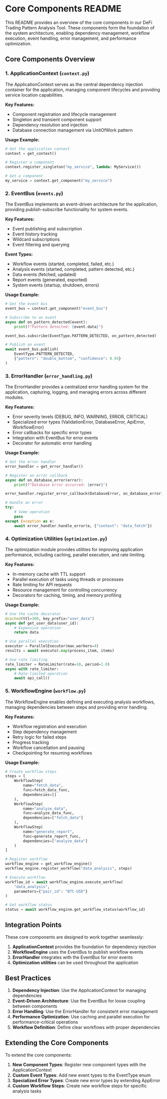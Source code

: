 # Core Components README

This README provides an overview of the core components in our DeFi Trading Pattern Analysis Tool. These components form the foundation of the system architecture, enabling dependency management, workflow execution, event handling, error management, and performance optimization.

## Core Components Overview

### 1. ApplicationContext (`context.py`)

The ApplicationContext serves as the central dependency injection container for the application, managing component lifecycles and providing service location capabilities.

**Key Features:**
- Component registration and lifecycle management
- Singleton and transient component support
- Dependency resolution and injection
- Database connection management via UnitOfWork pattern

**Usage Example:**
```python
# Get the application context
context = get_context()

# Register a component
context.register_singleton("my_service", lambda: MyService())

# Get a component
my_service = context.get_component("my_service")
```

### 2. EventBus (`events.py`)

The EventBus implements an event-driven architecture for the application, providing publish-subscribe functionality for system events.

**Key Features:**
- Event publishing and subscription
- Event history tracking
- Wildcard subscriptions
- Event filtering and querying

**Event Types:**
- Workflow events (started, completed, failed, etc.)
- Analysis events (started, completed, pattern detected, etc.)
- Data events (fetched, updated)
- Report events (generated, exported)
- System events (startup, shutdown, errors)

**Usage Example:**
```python
# Get the event bus
event_bus = context.get_component("event_bus")

# Subscribe to an event
async def on_pattern_detected(event):
    print(f"Pattern detected: {event.data}")

event_bus.subscribe(EventType.PATTERN_DETECTED, on_pattern_detected)

# Publish an event
await event_bus.publish(
    EventType.PATTERN_DETECTED,
    {"pattern": "double_bottom", "confidence": 0.95}
)
```

### 3. ErrorHandler (`error_handling.py`)

The ErrorHandler provides a centralized error handling system for the application, capturing, logging, and managing errors across different modules.

**Key Features:**
- Error severity levels (DEBUG, INFO, WARNING, ERROR, CRITICAL)
- Specialized error types (ValidationError, DatabaseError, ApiError, WorkflowError)
- Error callbacks for specific error types
- Integration with EventBus for error events
- Decorator for automatic error handling

**Usage Example:**
```python
# Get the error handler
error_handler = get_error_handler()

# Register an error callback
async def on_database_error(error):
    print(f"Database error occurred: {error}")

error_handler.register_error_callback(DatabaseError, on_database_error)

# Handle an error
try:
    # Some operation
    pass
except Exception as e:
    await error_handler.handle_error(e, {"context": "data_fetch"})
```

### 4. Optimization Utilities (`optimization.py`)

The optimization module provides utilities for improving application performance, including caching, parallel execution, and rate limiting.

**Key Features:**
- In-memory cache with TTL support
- Parallel execution of tasks using threads or processes
- Rate limiting for API requests
- Resource management for controlling concurrency
- Decorators for caching, timing, and memory profiling

**Usage Example:**
```python
# Use the cache decorator
@cached(ttl=300, key_prefix="user_data")
async def get_user_data(user_id):
    # Expensive operation
    return data

# Use parallel execution
executor = ParallelExecutor(max_workers=4)
results = await executor.map(process_item, items)

# Use rate limiting
rate_limiter = RateLimiter(rate=10, period=1.0)
async with rate_limiter:
    # Rate-limited operation
    await api_call()
```

### 5. WorkflowEngine (`workflow.py`)

The WorkflowEngine enables defining and executing analysis workflows, managing dependencies between steps and providing error handling.

**Key Features:**
- Workflow registration and execution
- Step dependency management
- Retry logic for failed steps
- Progress tracking
- Workflow cancellation and pausing
- Checkpointing for resuming workflows

**Usage Example:**
```python
# Create workflow steps
steps = [
    WorkflowStep(
        name="fetch_data",
        func=fetch_data_func,
        dependencies=[]
    ),
    WorkflowStep(
        name="analyze_data",
        func=analyze_data_func,
        dependencies=["fetch_data"]
    ),
    WorkflowStep(
        name="generate_report",
        func=generate_report_func,
        dependencies=["analyze_data"]
    )
]

# Register workflow
workflow_engine = get_workflow_engine()
workflow_engine.register_workflow("data_analysis", steps)

# Execute workflow
workflow_id = await workflow_engine.execute_workflow(
    "data_analysis",
    parameters={"pair_id": "BTC-USD"}
)

# Get workflow status
status = await workflow_engine.get_workflow_status(workflow_id)
```

## Integration Points

These core components are designed to work together seamlessly:

1. **ApplicationContext** provides the foundation for dependency injection
2. **WorkflowEngine** uses the EventBus to publish workflow events
3. **ErrorHandler** integrates with the EventBus for error events
4. **Optimization utilities** can be used throughout the application

## Best Practices

1. **Dependency Injection**: Use the ApplicationContext for managing dependencies
2. **Event-Driven Architecture**: Use the EventBus for loose coupling between components
3. **Error Handling**: Use the ErrorHandler for consistent error management
4. **Performance Optimization**: Use caching and parallel execution for performance-critical operations
5. **Workflow Definition**: Define clear workflows with proper dependencies

## Extending the Core Components

To extend the core components:

1. **New Component Types**: Register new component types with the ApplicationContext
2. **Custom Event Types**: Add new event types to the EventType enum
3. **Specialized Error Types**: Create new error types by extending AppError
4. **Custom Workflow Steps**: Create new workflow steps for specific analysis tasks
